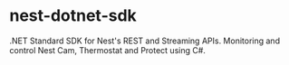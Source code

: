 # nest-dotnet-sdk
.NET Standard SDK for Nest's REST and Streaming APIs. Monitoring and control Nest Cam, Thermostat and Protect using C#.
